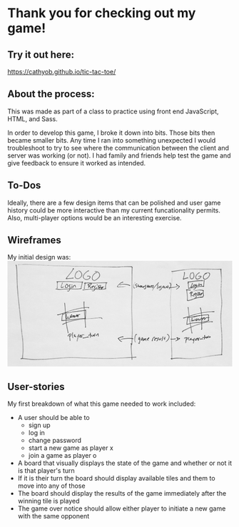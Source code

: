 # Thank you for checking out my game!

## Try it out here:
https://cathyob.github.io/tic-tac-toe/

## About the process:
This was made as part of a class to practice using front end JavaScript, HTML, and Sass.

In order to develop this game, I broke it down into bits. Those bits then became smaller bits. Any time I ran into something unexpected I would troubleshoot to try to see where the communication between the client and server was working (or not). I had family and friends help test the game and give feedback to ensure it worked as intended.

## To-Dos
Ideally, there are a few design items that can be polished and user game history could be more interactive than my current funcationality permits. Also, multi-player options would be an interesting exercise.

## Wireframes
My initial design was:
![alt text](https://github.com/cathyob/game-project-scope-study/blob/response/wireframe.jpg?raw=true "wireframe")

## User-stories
My first breakdown of what this game needed to work included:
* A user should be able to
  * sign up
  * log in
  * change password
  * start a new game as player x
  * join a game as player o
* A board that visually displays the state of the game and whether or not it is that player's turn
* If it is their turn the board should display available tiles and them to move into any of those
* The board should display the results of the game immediately after the winning tile is played
* The game over notice should allow either player to initiate a new game with the same opponent
